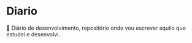 # Diario
📕 Diário de desenvolvimento, repositório onde vou escrever aquilo que estudei e desenvolvi.
